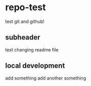 # repo-test

test git and github!

## subheader

test changing readme file

## local development
add something
add another something
